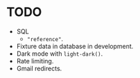 # TODO

- SQL
  - `"reference"`.
- Fixture data in database in development.
- Dark mode with `light-dark()`.
- Rate limiting.
- Gmail redirects.
